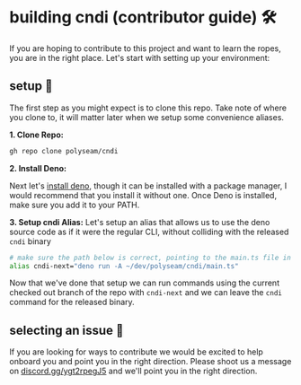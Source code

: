 # building cndi (contributor guide) 🛠️

If you are hoping to contribute to this project and want to learn the ropes, you
are in the right place. Let's start with setting up your environment:

## setup 🦕

The first step as you might expect is to clone this repo. Take note of where you
clone to, it will matter later when we setup some convenience aliases.

**1. Clone Repo:**

```bash
gh repo clone polyseam/cndi
```

**2. Install Deno:**

Next let's [install deno](https://deno.land/#installation), though it can be
installed with a package manager, I would recommend that you install it without
one. Once Deno is installed, make sure you add it to your PATH.

**3. Setup cndi Alias:** Let's setup an alias that allows us to use the deno
source code as if it were the regular CLI, without colliding with the released
`cndi` binary

```bash
# make sure the path below is correct, pointing to the main.ts file in the repo
alias cndi-next="deno run -A ~/dev/polyseam/cndi/main.ts"
```

Now that we've done that setup we can run commands using the current checked out
branch of the repo with `cndi-next` and we can leave the `cndi` command for the
released binary.

## selecting an issue 🎯

If you are looking for ways to contribute we would be excited to help onboard
you and point you in the right direction. Please shoot us a message on
[discord.gg/ygt2rpegJ5](https://discord.gg/ygt2rpegJ5) and we'll point you in
the right direction.
